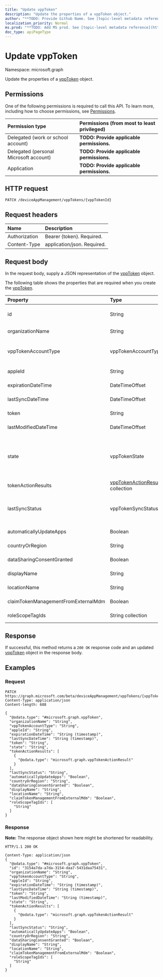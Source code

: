 ```yaml
---
title: "Update vppToken"
description: "Update the properties of a vppToken object."
author: "**TODO: Provide Github Name. See [topic-level metadata reference](https://msgo.azurewebsites.net/add/document/guidelines/metadata.html#topic-level-metadata)**"
localization_priority: Normal
ms.prod: "**TODO: Add MS prod. See [topic-level metadata reference](https://msgo.azurewebsites.net/add/document/guidelines/metadata.html#topic-level-metadata)**"
doc_type: apiPageType
---
```


# Update vppToken
Namespace: microsoft.graph

Update the properties of a [vppToken](../resources/intune-vpptoken.md) object.

## Permissions
One of the following permissions is required to call this API. To learn more, including how to choose permissions, see [Permissions](/graph/permissions-reference).

|Permission type|Permissions (from most to least privileged)|
|:---|:---|
|Delegated (work or school account)|**TODO: Provide applicable permissions.**|
|Delegated (personal Microsoft account)|**TODO: Provide applicable permissions.**|
|Application|**TODO: Provide applicable permissions.**|

## HTTP request

<!-- {
  "blockType": "ignored"
}
-->
``` http
PATCH /deviceAppManagement/vppTokens/{vppTokenId}
```

## Request headers
|Name|Description|
|:---|:---|
|Authorization|Bearer {token}. Required.|
|Content-Type|application/json. Required.|

## Request body
In the request body, supply a JSON representation of the [vppToken](../resources/intune-vpptoken.md) object.

The following table shows the properties that are required when you create the [vppToken](../resources/intune-vpptoken.md).

|Property|Type|Description|
|:---|:---|:---|
|id|String|**TODO: Add Description** Inherited from [entity](../resources/entity.md)|
|organizationName|String|**TODO: Add Description**|
|vppTokenAccountType|vppTokenAccountType|**TODO: Add Description**. Possible values are: `business`, `education`.|
|appleId|String|**TODO: Add Description**|
|expirationDateTime|DateTimeOffset|**TODO: Add Description**|
|lastSyncDateTime|DateTimeOffset|**TODO: Add Description**|
|token|String|**TODO: Add Description**|
|lastModifiedDateTime|DateTimeOffset|**TODO: Add Description**|
|state|vppTokenState|**TODO: Add Description**. Possible values are: `unknown`, `valid`, `expired`, `invalid`, `assignedToExternalMDM`, `duplicateLocationId`.|
|tokenActionResults|[vppTokenActionResult](../resources/intune-vpptokenactionresult.md) collection|**TODO: Add Description**|
|lastSyncStatus|vppTokenSyncStatus|**TODO: Add Description**. Possible values are: `none`, `inProgress`, `completed`, `failed`.|
|automaticallyUpdateApps|Boolean|**TODO: Add Description**|
|countryOrRegion|String|**TODO: Add Description**|
|dataSharingConsentGranted|Boolean|**TODO: Add Description**|
|displayName|String|**TODO: Add Description**|
|locationName|String|**TODO: Add Description**|
|claimTokenManagementFromExternalMdm|Boolean|**TODO: Add Description**|
|roleScopeTagIds|String collection|**TODO: Add Description**|



## Response

If successful, this method returns a `200 OK` response code and an updated [vppToken](../resources/intune-vpptoken.md) object in the response body.

## Examples

### Request
<!-- {
  "blockType": "request",
  "name": "update_vpptoken"
}
-->
``` http
PATCH https://graph.microsoft.com/beta/deviceAppManagement/vppTokens/{vppTokenId}
Content-Type: application/json
Content-length: 688

{
  "@odata.type": "#microsoft.graph.vppToken",
  "organizationName": "String",
  "vppTokenAccountType": "String",
  "appleId": "String",
  "expirationDateTime": "String (timestamp)",
  "lastSyncDateTime": "String (timestamp)",
  "token": "String",
  "state": "String",
  "tokenActionResults": [
    {
      "@odata.type": "microsoft.graph.vppTokenActionResult"
    }
  ],
  "lastSyncStatus": "String",
  "automaticallyUpdateApps": "Boolean",
  "countryOrRegion": "String",
  "dataSharingConsentGranted": "Boolean",
  "displayName": "String",
  "locationName": "String",
  "claimTokenManagementFromExternalMdm": "Boolean",
  "roleScopeTagIds": [
    "String"
  ]
}
```


### Response
**Note:** The response object shown here might be shortened for readability.
<!-- {
  "blockType": "response",
  "truncated": true
}
-->
``` http
HTTP/1.1 200 OK

Content-Type: application/json
{
  "@odata.type": "#microsoft.graph.vppToken",
  "id": "3154a7da-a7da-3154-daa7-5431daa75431",
  "organizationName": "String",
  "vppTokenAccountType": "String",
  "appleId": "String",
  "expirationDateTime": "String (timestamp)",
  "lastSyncDateTime": "String (timestamp)",
  "token": "String",
  "lastModifiedDateTime": "String (timestamp)",
  "state": "String",
  "tokenActionResults": [
    {
      "@odata.type": "microsoft.graph.vppTokenActionResult"
    }
  ],
  "lastSyncStatus": "String",
  "automaticallyUpdateApps": "Boolean",
  "countryOrRegion": "String",
  "dataSharingConsentGranted": "Boolean",
  "displayName": "String",
  "locationName": "String",
  "claimTokenManagementFromExternalMdm": "Boolean",
  "roleScopeTagIds": [
    "String"
  ]
}
```


